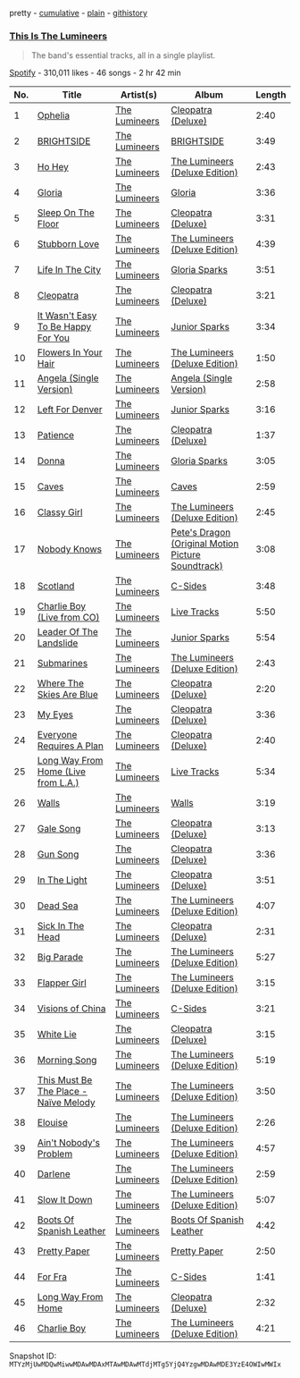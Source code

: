 pretty - [cumulative](/playlists/cumulative/37i9dQZF1DXdxZQJxjFMLO.md) - [plain](/playlists/plain/37i9dQZF1DXdxZQJxjFMLO) - [githistory](https://github.githistory.xyz/mackorone/spotify-playlist-archive/blob/main/playlists/plain/37i9dQZF1DXdxZQJxjFMLO)

### [This Is The Lumineers](https://open.spotify.com/playlist/37i9dQZF1DXdxZQJxjFMLO)

> The band's essential tracks, all in a single playlist.

[Spotify](https://open.spotify.com/user/spotify) - 310,011 likes - 46 songs - 2 hr 42 min

| No. | Title | Artist(s) | Album | Length |
|---|---|---|---|---|
| 1 | [Ophelia](https://open.spotify.com/track/0HP8e0rfD5dkxTYMPq3BF6) | [The Lumineers](https://open.spotify.com/artist/16oZKvXb6WkQlVAjwo2Wbg) | [Cleopatra \(Deluxe\)](https://open.spotify.com/album/5fY8mYgYGkyaJ9XvVOzVQA) | 2:40 |
| 2 | [BRIGHTSIDE](https://open.spotify.com/track/2mdkcujPED7xhV2MTtjYnD) | [The Lumineers](https://open.spotify.com/artist/16oZKvXb6WkQlVAjwo2Wbg) | [BRIGHTSIDE](https://open.spotify.com/album/1rN1O6lNjyw1P3SNs3KZzs) | 3:49 |
| 3 | [Ho Hey](https://open.spotify.com/track/1K3LRUEcUz5FMtPYyg0F45) | [The Lumineers](https://open.spotify.com/artist/16oZKvXb6WkQlVAjwo2Wbg) | [The Lumineers \(Deluxe Edition\)](https://open.spotify.com/album/0nRgsLe1she16l3pclpyy7) | 2:43 |
| 4 | [Gloria](https://open.spotify.com/track/2AoyIsLRZQ0UhedzzhnbKz) | [The Lumineers](https://open.spotify.com/artist/16oZKvXb6WkQlVAjwo2Wbg) | [Gloria](https://open.spotify.com/album/4FZhoGkCCrOoc2su5tBgrS) | 3:36 |
| 5 | [Sleep On The Floor](https://open.spotify.com/track/4uXDWsoGZXd39QP47NkGm5) | [The Lumineers](https://open.spotify.com/artist/16oZKvXb6WkQlVAjwo2Wbg) | [Cleopatra \(Deluxe\)](https://open.spotify.com/album/5fY8mYgYGkyaJ9XvVOzVQA) | 3:31 |
| 6 | [Stubborn Love](https://open.spotify.com/track/7x46YkKAwp3yZpaa72n5Mu) | [The Lumineers](https://open.spotify.com/artist/16oZKvXb6WkQlVAjwo2Wbg) | [The Lumineers \(Deluxe Edition\)](https://open.spotify.com/album/0nRgsLe1she16l3pclpyy7) | 4:39 |
| 7 | [Life In The City](https://open.spotify.com/track/5m5ujaIcyabeTxIV48Gx1D) | [The Lumineers](https://open.spotify.com/artist/16oZKvXb6WkQlVAjwo2Wbg) | [Gloria Sparks](https://open.spotify.com/album/7lAIwaENWl7UTDcxRRqdOR) | 3:51 |
| 8 | [Cleopatra](https://open.spotify.com/track/3MvtzgklFDhOAC3lQJR09S) | [The Lumineers](https://open.spotify.com/artist/16oZKvXb6WkQlVAjwo2Wbg) | [Cleopatra \(Deluxe\)](https://open.spotify.com/album/5fY8mYgYGkyaJ9XvVOzVQA) | 3:21 |
| 9 | [It Wasn't Easy To Be Happy For You](https://open.spotify.com/track/2u3G6XYsmol0OwRziuZNQ7) | [The Lumineers](https://open.spotify.com/artist/16oZKvXb6WkQlVAjwo2Wbg) | [Junior Sparks](https://open.spotify.com/album/09d1SV1LzUAdEtamckTqBt) | 3:34 |
| 10 | [Flowers In Your Hair](https://open.spotify.com/track/7thzIJfxiZNZaPFA5OR9s1) | [The Lumineers](https://open.spotify.com/artist/16oZKvXb6WkQlVAjwo2Wbg) | [The Lumineers \(Deluxe Edition\)](https://open.spotify.com/album/0nRgsLe1she16l3pclpyy7) | 1:50 |
| 11 | [Angela \(Single Version\)](https://open.spotify.com/track/5kGBSOrKYmhRfdPBw4xD8D) | [The Lumineers](https://open.spotify.com/artist/16oZKvXb6WkQlVAjwo2Wbg) | [Angela \(Single Version\)](https://open.spotify.com/album/5WQjTqCdzCAFQFVsMoUXm0) | 2:58 |
| 12 | [Left For Denver](https://open.spotify.com/track/0Bd3xsL3mgGTrrHWL811B6) | [The Lumineers](https://open.spotify.com/artist/16oZKvXb6WkQlVAjwo2Wbg) | [Junior Sparks](https://open.spotify.com/album/09d1SV1LzUAdEtamckTqBt) | 3:16 |
| 13 | [Patience](https://open.spotify.com/track/5xxqxlolNTVsPwSqaltfZm) | [The Lumineers](https://open.spotify.com/artist/16oZKvXb6WkQlVAjwo2Wbg) | [Cleopatra \(Deluxe\)](https://open.spotify.com/album/5fY8mYgYGkyaJ9XvVOzVQA) | 1:37 |
| 14 | [Donna](https://open.spotify.com/track/1GTMFEtGNWleyCqeHTt1XH) | [The Lumineers](https://open.spotify.com/artist/16oZKvXb6WkQlVAjwo2Wbg) | [Gloria Sparks](https://open.spotify.com/album/7lAIwaENWl7UTDcxRRqdOR) | 3:05 |
| 15 | [Caves](https://open.spotify.com/track/2cphb6rybh6cHDiTqOI8cd) | [The Lumineers](https://open.spotify.com/artist/16oZKvXb6WkQlVAjwo2Wbg) | [Caves](https://open.spotify.com/album/7kT5c7F6CCZ36AD7r62yQc) | 2:59 |
| 16 | [Classy Girl](https://open.spotify.com/track/7kImuEvUQFbaLfx8f1JFBV) | [The Lumineers](https://open.spotify.com/artist/16oZKvXb6WkQlVAjwo2Wbg) | [The Lumineers \(Deluxe Edition\)](https://open.spotify.com/album/0nRgsLe1she16l3pclpyy7) | 2:45 |
| 17 | [Nobody Knows](https://open.spotify.com/track/7A0FGrZsLgOUmeNtMTnt4z) | [The Lumineers](https://open.spotify.com/artist/16oZKvXb6WkQlVAjwo2Wbg) | [Pete's Dragon \(Original Motion Picture Soundtrack\)](https://open.spotify.com/album/1YrocR69AHthl982tykNpQ) | 3:08 |
| 18 | [Scotland](https://open.spotify.com/track/3FWWh7YVaOwq1PurKgLWnh) | [The Lumineers](https://open.spotify.com/artist/16oZKvXb6WkQlVAjwo2Wbg) | [C\-Sides](https://open.spotify.com/album/446uL6pnfKQw5IIBwV7jMk) | 3:48 |
| 19 | [Charlie Boy \(Live from CO\)](https://open.spotify.com/track/6ldVSFPHoBuqEbvqtaJSNt) | [The Lumineers](https://open.spotify.com/artist/16oZKvXb6WkQlVAjwo2Wbg) | [Live Tracks](https://open.spotify.com/album/0xlhDiNPat4UHUTV00LwdF) | 5:50 |
| 20 | [Leader Of The Landslide](https://open.spotify.com/track/0cbFlw2bITXM7eZJFeQTPH) | [The Lumineers](https://open.spotify.com/artist/16oZKvXb6WkQlVAjwo2Wbg) | [Junior Sparks](https://open.spotify.com/album/09d1SV1LzUAdEtamckTqBt) | 5:54 |
| 21 | [Submarines](https://open.spotify.com/track/3hVrC8e2aBK2suo7EMMXLj) | [The Lumineers](https://open.spotify.com/artist/16oZKvXb6WkQlVAjwo2Wbg) | [The Lumineers \(Deluxe Edition\)](https://open.spotify.com/album/0nRgsLe1she16l3pclpyy7) | 2:43 |
| 22 | [Where The Skies Are Blue](https://open.spotify.com/track/3CuscN8itbT86pQFKQMIk7) | [The Lumineers](https://open.spotify.com/artist/16oZKvXb6WkQlVAjwo2Wbg) | [Cleopatra \(Deluxe\)](https://open.spotify.com/album/5fY8mYgYGkyaJ9XvVOzVQA) | 2:20 |
| 23 | [My Eyes](https://open.spotify.com/track/2AcyGDZJq3VK1grGodZShK) | [The Lumineers](https://open.spotify.com/artist/16oZKvXb6WkQlVAjwo2Wbg) | [Cleopatra \(Deluxe\)](https://open.spotify.com/album/5fY8mYgYGkyaJ9XvVOzVQA) | 3:36 |
| 24 | [Everyone Requires A Plan](https://open.spotify.com/track/5mqbBZg2HeMvgMYfeGRGRM) | [The Lumineers](https://open.spotify.com/artist/16oZKvXb6WkQlVAjwo2Wbg) | [Cleopatra \(Deluxe\)](https://open.spotify.com/album/5fY8mYgYGkyaJ9XvVOzVQA) | 2:40 |
| 25 | [Long Way From Home \(Live from L.A.\)](https://open.spotify.com/track/1SOI3UtpbIQW8sZWTzWzDo) | [The Lumineers](https://open.spotify.com/artist/16oZKvXb6WkQlVAjwo2Wbg) | [Live Tracks](https://open.spotify.com/album/0xlhDiNPat4UHUTV00LwdF) | 5:34 |
| 26 | [Walls](https://open.spotify.com/track/3UpEsDQyd6eyRQzgQdNyGo) | [The Lumineers](https://open.spotify.com/artist/16oZKvXb6WkQlVAjwo2Wbg) | [Walls](https://open.spotify.com/album/1lk8uAuUQSFsKtHA7qfBZX) | 3:19 |
| 27 | [Gale Song](https://open.spotify.com/track/5rCHluRq4hQTOB8A3IvgC9) | [The Lumineers](https://open.spotify.com/artist/16oZKvXb6WkQlVAjwo2Wbg) | [Cleopatra \(Deluxe\)](https://open.spotify.com/album/5fY8mYgYGkyaJ9XvVOzVQA) | 3:13 |
| 28 | [Gun Song](https://open.spotify.com/track/6tUsVUZJojjWvcyBYQmwDC) | [The Lumineers](https://open.spotify.com/artist/16oZKvXb6WkQlVAjwo2Wbg) | [Cleopatra \(Deluxe\)](https://open.spotify.com/album/5fY8mYgYGkyaJ9XvVOzVQA) | 3:36 |
| 29 | [In The Light](https://open.spotify.com/track/4SUrUalzKg5jkvF0FCWxAS) | [The Lumineers](https://open.spotify.com/artist/16oZKvXb6WkQlVAjwo2Wbg) | [Cleopatra \(Deluxe\)](https://open.spotify.com/album/5fY8mYgYGkyaJ9XvVOzVQA) | 3:51 |
| 30 | [Dead Sea](https://open.spotify.com/track/6X0OpZij7I99x2ZXQZHfRj) | [The Lumineers](https://open.spotify.com/artist/16oZKvXb6WkQlVAjwo2Wbg) | [The Lumineers \(Deluxe Edition\)](https://open.spotify.com/album/0nRgsLe1she16l3pclpyy7) | 4:07 |
| 31 | [Sick In The Head](https://open.spotify.com/track/2sJeUeuJSfbwI4xLF0wGD7) | [The Lumineers](https://open.spotify.com/artist/16oZKvXb6WkQlVAjwo2Wbg) | [Cleopatra \(Deluxe\)](https://open.spotify.com/album/5fY8mYgYGkyaJ9XvVOzVQA) | 2:31 |
| 32 | [Big Parade](https://open.spotify.com/track/0JjM0DcaxPe07HdZHUZUcb) | [The Lumineers](https://open.spotify.com/artist/16oZKvXb6WkQlVAjwo2Wbg) | [The Lumineers \(Deluxe Edition\)](https://open.spotify.com/album/0nRgsLe1she16l3pclpyy7) | 5:27 |
| 33 | [Flapper Girl](https://open.spotify.com/track/69AAlPTBCEeNMNNmcUYAr3) | [The Lumineers](https://open.spotify.com/artist/16oZKvXb6WkQlVAjwo2Wbg) | [The Lumineers \(Deluxe Edition\)](https://open.spotify.com/album/0nRgsLe1she16l3pclpyy7) | 3:15 |
| 34 | [Visions of China](https://open.spotify.com/track/5yWCq9N7kIy6DpqXnGilSG) | [The Lumineers](https://open.spotify.com/artist/16oZKvXb6WkQlVAjwo2Wbg) | [C\-Sides](https://open.spotify.com/album/446uL6pnfKQw5IIBwV7jMk) | 3:21 |
| 35 | [White Lie](https://open.spotify.com/track/0omH6Dbw21O4Hw46cTbMBF) | [The Lumineers](https://open.spotify.com/artist/16oZKvXb6WkQlVAjwo2Wbg) | [Cleopatra \(Deluxe\)](https://open.spotify.com/album/5fY8mYgYGkyaJ9XvVOzVQA) | 3:15 |
| 36 | [Morning Song](https://open.spotify.com/track/74If8DZQxicaLBrOcvL4c7) | [The Lumineers](https://open.spotify.com/artist/16oZKvXb6WkQlVAjwo2Wbg) | [The Lumineers \(Deluxe Edition\)](https://open.spotify.com/album/0nRgsLe1she16l3pclpyy7) | 5:19 |
| 37 | [This Must Be The Place \- Naïve Melody](https://open.spotify.com/track/52Ak8i52LWZNO4psFQqETT) | [The Lumineers](https://open.spotify.com/artist/16oZKvXb6WkQlVAjwo2Wbg) | [The Lumineers \(Deluxe Edition\)](https://open.spotify.com/album/0nRgsLe1she16l3pclpyy7) | 3:50 |
| 38 | [Elouise](https://open.spotify.com/track/3fU4zpurOW1Nrt3vNS5Gg6) | [The Lumineers](https://open.spotify.com/artist/16oZKvXb6WkQlVAjwo2Wbg) | [The Lumineers \(Deluxe Edition\)](https://open.spotify.com/album/0nRgsLe1she16l3pclpyy7) | 2:26 |
| 39 | [Ain't Nobody's Problem](https://open.spotify.com/track/0pU1HbVdZbEjEfIwm6LVrt) | [The Lumineers](https://open.spotify.com/artist/16oZKvXb6WkQlVAjwo2Wbg) | [The Lumineers \(Deluxe Edition\)](https://open.spotify.com/album/0nRgsLe1she16l3pclpyy7) | 4:57 |
| 40 | [Darlene](https://open.spotify.com/track/4nDU5SkgCQo8mvd9e8b8yw) | [The Lumineers](https://open.spotify.com/artist/16oZKvXb6WkQlVAjwo2Wbg) | [The Lumineers \(Deluxe Edition\)](https://open.spotify.com/album/0nRgsLe1she16l3pclpyy7) | 2:59 |
| 41 | [Slow It Down](https://open.spotify.com/track/5OFcjrC1OiRSBylQgF5HDD) | [The Lumineers](https://open.spotify.com/artist/16oZKvXb6WkQlVAjwo2Wbg) | [The Lumineers \(Deluxe Edition\)](https://open.spotify.com/album/0nRgsLe1she16l3pclpyy7) | 5:07 |
| 42 | [Boots Of Spanish Leather](https://open.spotify.com/track/0r7rLeNXTRTRsyDjYp9tIq) | [The Lumineers](https://open.spotify.com/artist/16oZKvXb6WkQlVAjwo2Wbg) | [Boots Of Spanish Leather](https://open.spotify.com/album/1cXHPkqqjAPgjV19nLXvUT) | 4:42 |
| 43 | [Pretty Paper](https://open.spotify.com/track/4gm5KpR05qlC0iN0xfNnba) | [The Lumineers](https://open.spotify.com/artist/16oZKvXb6WkQlVAjwo2Wbg) | [Pretty Paper](https://open.spotify.com/album/175Q2OnzK8z1vb4X8ryB7e) | 2:50 |
| 44 | [For Fra](https://open.spotify.com/track/0pwxBUYql49UEbPpSBjO3k) | [The Lumineers](https://open.spotify.com/artist/16oZKvXb6WkQlVAjwo2Wbg) | [C\-Sides](https://open.spotify.com/album/446uL6pnfKQw5IIBwV7jMk) | 1:41 |
| 45 | [Long Way From Home](https://open.spotify.com/track/75JB7iZtTAuDyNjGMc1wt1) | [The Lumineers](https://open.spotify.com/artist/16oZKvXb6WkQlVAjwo2Wbg) | [Cleopatra \(Deluxe\)](https://open.spotify.com/album/5fY8mYgYGkyaJ9XvVOzVQA) | 2:32 |
| 46 | [Charlie Boy](https://open.spotify.com/track/5Cg87Xr0CqcVh2ZqCurocM) | [The Lumineers](https://open.spotify.com/artist/16oZKvXb6WkQlVAjwo2Wbg) | [The Lumineers \(Deluxe Edition\)](https://open.spotify.com/album/0nRgsLe1she16l3pclpyy7) | 4:21 |

Snapshot ID: `MTYzMjUwMDQwMiwwMDAwMDAxMTAwMDAwMTdjMTg5YjQ4YzgwMDAwMDE3YzE4OWIwMWIx`